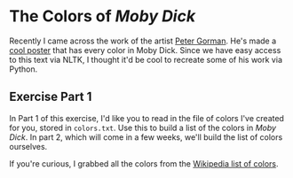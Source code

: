 # The Colors of _Moby Dick_

Recently I came across the work of the artist [Peter Gorman](https://www.barelymaps.com/about). He's 
made a [cool poster](https://www.etsy.com/listing/791675598/every-color-in-moby-dick-poster)
that has every color in Moby Dick. Since we have easy access to this text 
via NLTK, I thought it'd be cool to recreate some of his work via Python. 

## Exercise Part 1

In Part 1 of this exercise, I'd like you to read in the file of colors I've created for you, 
stored in `colors.txt`. Use this to build a list of the colors in _Moby Dick_. In part 2, 
which will come in a few weeks, we'll build the list of colors ourselves. 

If you're curious, I grabbed all the colors from the [Wikipedia list of colors](https://en.wikipedia.org/wiki/List_of_colors_(compact)).

